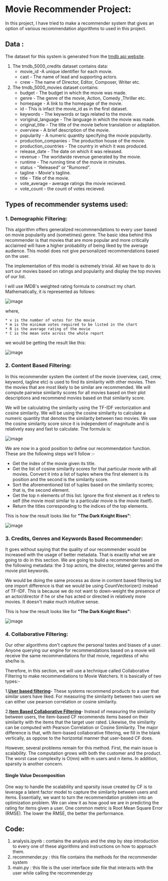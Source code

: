 # Movie Recommender Project:

In this project, I have tried to make a recommender system that gives an option of various recommendation algorithms to used in this project.

## Data :
The dataset for this system is generated from the [tmdb api website](https://developers.themoviedb.org/3/getting-started/introduction).
1. The tmdb_5000_credits dataset contains data:
    * movie_id -A unique identifier for each movie.
    * cast - The name of lead and supporting actors.
    * crew - The name of Director, Editor, Composer, Writer etc.
2. The tmdb_5000_movies dataset contains:
    * budget - The budget in which the movie was made.
    * genre - The genre of the movie, Action, Comedy ,Thriller etc.
    * homepage - A link to the homepage of the movie.
    * id - This is infact the movie_id as in the first dataset.
    * keywords - The keywords or tags related to the movie.
    * voriginal_language - The language in which the movie was made.
    * original_title - The title of the movie before translation or adaptation.
    * overview - A brief description of the movie.
    * popularity - A numeric quantity specifying the movie popularity.
    * production_companies - The production house of the movie.
    * production_countries - The country in which it was produced.
    * release_date - The date on which it was released.
    * revenue - The worldwide revenue generated by the movie.
    * runtime - The running time of the movie in minutes.
    * status - "Released" or "Rumored".
    * tagline - Movie's tagline.
    * title - Title of the movie.
    * vote_average - average ratings the movie recieved.
    * vote_count - the count of votes recieved.
 ## Types of recommender systems used: 
 ### 1. Demographic Filtering:
This algorithm offers generalized recommnendations to every user based on movie popularity and (sometimes) genre. The basic idea behind this recommender is that movies that are more popular and more critically acclaimed will have a higher probability of being liked by the average audience. This model does not give personalized recommendations based on the user.

The implementation of this model is extremely trivial. All we have to do is sort our movies based on ratings and popularity and display the top movies of our list.

I will use IMDB's weighted rating formula to construct my chart. Mathematically, it is represented as follows:

![image](https://user-images.githubusercontent.com/68659873/99789721-09aef500-2b49-11eb-859d-04e8fc4ed549.png)

where,

    * v is the number of votes for the movie
    * m is the minimum votes required to be listed in the chart
    * R is the average rating of the movie
    * C is the mean vote across the whole report
    
we would be getting the result like this:

![image](https://user-images.githubusercontent.com/68659873/99789989-75915d80-2b49-11eb-88c0-a45ad86bc187.png)

### 2. Content Based Filtering:
In this recommender system the content of the movie (overview, cast, crew, keyword, tagline etc) is used to find its similarity with other movies. Then the movies that are most likely to be similar are recommended. We will compute pairwise similarity scores for all movies based on their plot descriptions and recommend movies based on that similarity score. 

We will be calculating the similarity using the TF-IDF vectorization and cosine similarity. We will be using the cosine similarity to calculate a numeric quantity that denotes the similarity between two movies. We use the cosine similarity score since it is independent of magnitude and is relatively easy and fast to calculate. The formula is:

![image](https://user-images.githubusercontent.com/68659873/99790194-c6a15180-2b49-11eb-82e0-f97fb66c9e5d.png)

We are now in a good position to define our recommendation function. These are the following steps we'll follow :-
* Get the index of the movie given its title.
* Get the list of cosine similarity scores for that particular movie with all movies. Convert it into  a list of tuples where the first element is its position and the second is the similarity score.
* Sort the aforementioned list of tuples based on the similarity scores; that is, the second element.
* Get the top n elements of this list. Ignore the first element as it refers to self (the movie most similar to a particular movie is the movie itself).
* Return the titles corresponding to the indices of the top elements.

This is how the result looks like for <b>"The Dark Knight Rises"</b>:

![image](https://user-images.githubusercontent.com/68659873/99790735-87bfcb80-2b4a-11eb-896b-2e022d62cd50.png)


### 3. Credits, Genres and Keywords Based Recommender:
It goes without saying that the quality of our recommender would be increased with the usage of better metadata. That is exactly what we are going to do in this section. We are going to build a recommender based on the following metadata: the 3 top actors, the director, related genres and the movie plot keywords.

We would be doing the same process as done in content based filtering but one import difference is that we would be using CountVectorizer() instead of TF-IDF. This is because we do not want to down-weight the presence of an actor/director if he or she has acted or directed in relatively more movies. It doesn't make much intuitive sense.

This is how the result looks like for <b>"The Dark Knight Rises"</b>:

![image](https://user-images.githubusercontent.com/68659873/99790593-5e06a480-2b4a-11eb-8da9-c15a0d48378e.png)

### 4. Collaborative Filtering:
Our other algorithms don't capture the personal tastes and biases of a user. Anyone querying our engine for recommendations based on a movie will receive the same recommendations for that movie, regardless of who she/he is.

Therefore, in this section, we will use a technique called Collaborative Filtering to make recommendations to Movie Watchers. It is basically of two types:-

1.<ins><b>User based filtering</ins></b>- These systems recommend products to a user that similar users have liked. For measuring the similarity between two users we can either use pearson correlation or cosine similarity. 

2.<ins><b>Item Based Collaborative Filtering</ins></b>- Instead of measuring the similarity between users, the item-based CF recommends items based on their similarity with the items that the target user rated. Likewise, the similarity can be computed with Pearson Correlation or Cosine Similarity. The major difference is that, with item-based collaborative filtering, we fill in the blank vertically, as oppose to the horizontal manner that user-based CF does. 

However, several problems remain for this method. First, the main issue is scalability. The computation grows with both the customer and the product. The worst case complexity is O(mn) with m users and n items. In addition, sparsity is another concern.

#### Single Value Decomposition
One way to handle the scalability and sparsity issue created by CF is to leverage a latent factor model to capture the similarity between users and items. Essentially, we want to turn the recommendation problem into an optimization problem. We can view it as how good we are in predicting the rating for items given a user. One common metric is Root Mean Square Error (RMSE). The lower the RMSE, the better the performance.

## Code:
1. analysis.ipynb : contains the analysis and the step by step introduction to every one of these algorithms and instructions on how to approach them.
2. recommender.py : this file contains the methods for the recommender system
3. main.py : this file is the user interface side file that interacts with the user while calling the recommender.py



